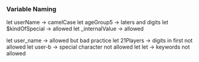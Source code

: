 ### Variable Naming

let userName -> camelCase
let ageGroup5 -> laters and digits
let $kindOfSpecial -> allowed
let _internalValue -> allowed

let user_name -> allowed but bad practice
let 21Players -> digits in first not allowed
let user-b -> special character not allowed
let let -> keywords not allowed